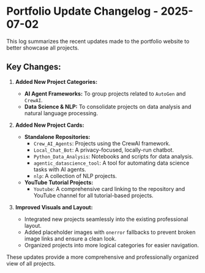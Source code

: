 # Portfolio Update Changelog - 2025-07-02

This log summarizes the recent updates made to the portfolio website to better showcase all projects.

## Key Changes:

1.  **Added New Project Categories:**
    *   **AI Agent Frameworks:** To group projects related to `AutoGen` and `CrewAI`.
    *   **Data Science & NLP:** To consolidate projects on data analysis and natural language processing.

2.  **Added New Project Cards:**
    *   **Standalone Repositories:**
        *   `Crew_AI_Agents`: Projects using the CrewAI framework.
        *   `Local_Chat_Bot`: A privacy-focused, locally-run chatbot.
        *   `Python_Data_Analysis`: Notebooks and scripts for data analysis.
        *   `agentic_datascience_tool`: A tool for automating data science tasks with AI agents.
        *   `nlp`: A collection of NLP projects.
    *   **YouTube Tutorial Projects:**
        *   `Youtube`: A comprehensive card linking to the repository and YouTube channel for all tutorial-based projects.

3.  **Improved Visuals and Layout:**
    *   Integrated new projects seamlessly into the existing professional layout.
    *   Added placeholder images with `onerror` fallbacks to prevent broken image links and ensure a clean look.
    *   Organized projects into more logical categories for easier navigation.

These updates provide a more comprehensive and professionally organized view of all projects.
